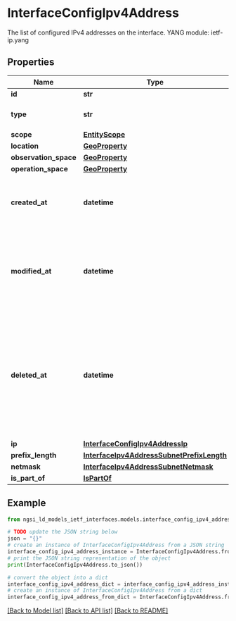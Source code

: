 # InterfaceConfigIpv4Address

The list of configured IPv4 addresses on the interface.  YANG module: ietf-ip.yang 

## Properties

Name | Type | Description | Notes
------------ | ------------- | ------------- | -------------
**id** | **str** | Entity id.  | [optional] 
**type** | **str** | NGSI-LD Entity identifier. It has to be InterfaceConfigIpv4Address. | [default to 'InterfaceConfigIpv4Address']
**scope** | [**EntityScope**](EntityScope.md) |  | [optional] 
**location** | [**GeoProperty**](GeoProperty.md) |  | [optional] 
**observation_space** | [**GeoProperty**](GeoProperty.md) |  | [optional] 
**operation_space** | [**GeoProperty**](GeoProperty.md) |  | [optional] 
**created_at** | **datetime** | It is defined as the temporal Property at which the Entity, Property or Relationship was entered into an NGSI-LD system.  Entity creation timestamp. See clause 4.8.  | [optional] 
**modified_at** | **datetime** | It is defined as the temporal Property at which the Entity, Property or Relationship was last modified in an NGSI-LD system, e.g. in order to correct a previously entered incorrect value.  Entity last modification timestamp. See clause 4.8.  | [optional] 
**deleted_at** | **datetime** | It is defined as the temporal Property at which the Entity, Property or Relationship was deleted from an NGSI-LD system.  Entity deletion timestamp. See clause 4.8. It is only used in notifications reporting deletions and in the Temporal Representation of Entities (clause 4.5.6), Properties (clause 4.5.7), Relationships (clause 4.5.8) and LanguageProperties (clause 5.2.32).  | [optional] 
**ip** | [**InterfaceConfigIpv4AddressIp**](InterfaceConfigIpv4AddressIp.md) |  | [optional] 
**prefix_length** | [**InterfaceIpv4AddressSubnetPrefixLength**](InterfaceIpv4AddressSubnetPrefixLength.md) |  | [optional] 
**netmask** | [**InterfaceIpv4AddressSubnetNetmask**](InterfaceIpv4AddressSubnetNetmask.md) |  | [optional] 
**is_part_of** | [**IsPartOf**](IsPartOf.md) |  | 

## Example

```python
from ngsi_ld_models_ietf_interfaces.models.interface_config_ipv4_address import InterfaceConfigIpv4Address

# TODO update the JSON string below
json = "{}"
# create an instance of InterfaceConfigIpv4Address from a JSON string
interface_config_ipv4_address_instance = InterfaceConfigIpv4Address.from_json(json)
# print the JSON string representation of the object
print(InterfaceConfigIpv4Address.to_json())

# convert the object into a dict
interface_config_ipv4_address_dict = interface_config_ipv4_address_instance.to_dict()
# create an instance of InterfaceConfigIpv4Address from a dict
interface_config_ipv4_address_from_dict = InterfaceConfigIpv4Address.from_dict(interface_config_ipv4_address_dict)
```
[[Back to Model list]](../README.md#documentation-for-models) [[Back to API list]](../README.md#documentation-for-api-endpoints) [[Back to README]](../README.md)


